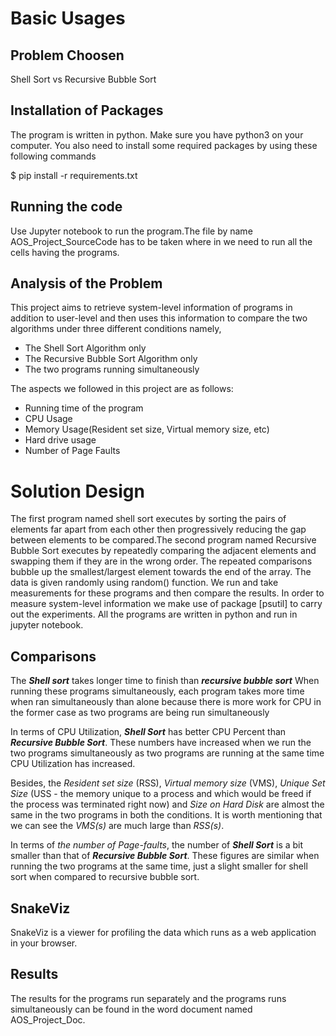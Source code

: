 
# Basic Usages

## Problem Choosen
Shell Sort vs Recursive Bubble Sort

## Installation of Packages
The program is written in python. Make sure you have python3 on your computer. You also need to install some required packages by using these following commands

$ pip install -r requirements.txt

## Running the code
Use Jupyter notebook to run the program.The file by name AOS_Project_SourceCode has to be taken where in we need to run all the cells having the programs.

## Analysis of the Problem
This project aims to retrieve system-level information of programs in addition to user-level and then uses this information to compare the two algorithms under three different conditions namely,
- The Shell Sort Algorithm only
- The Recursive Bubble Sort Algorithm only
- The two programs running simultaneously

The aspects we followed in this project are as follows:
- Running time of the program
- CPU Usage
- Memory Usage(Resident set size, Virtual memory size, etc)
- Hard drive usage
- Number of Page Faults

# Solution Design 
The first program named shell sort executes by sorting the pairs of elements far apart from each other then progressively reducing the gap between elements to be compared.The second program named Recursive Bubble Sort executes by repeatedly comparing the adjacent elements and swapping them if they are in the wrong order. The repeated comparisons bubble up the smallest/largest element towards the end of the array. The data is given randomly using random() function. We run and take measurements for these programs and then compare the results. In order to measure system-level information we make use of package [psutil] to carry out the experiments. All the programs are written in python and run in jupyter notebook.


## Comparisons
The ***Shell sort*** takes longer time to finish than ***recursive bubble sort*** When running these programs simultaneously, each program takes more time when ran simultaneously than alone because there is more work for CPU in the former case as two programs are being run simultaneously

In terms of CPU Utilization, ***Shell Sort*** has better CPU Percent than ***Recursive Bubble Sort***. These numbers have increased when we run the two programs simultaneously as two programs are running at the same time CPU Utilization has increased.

Besides, the *Resident set size* (RSS), *Virtual memory size* (VMS),  *Unique Set Size* (USS - the memory unique to a process and which would be freed if the process was terminated right now) and *Size on Hard Disk* are almost the same in the two programs in both the conditions. It is worth mentioning that we can see the *VMS(s)* are much large than *RSS(s)*.

In terms of *the number of Page-faults*, the number of ***Shell Sort*** is a bit smaller than that of ***Recursive Bubble Sort***. These figures are similar when running the two programs at the same time, just a slight smaller for shell sort when compared to recursive bubble sort.

## SnakeViz
SnakeViz is a viewer for profiling the data which runs as a web application in your browser.


## Results
The results for the programs run separately and the programs runs simultaneously can be found in the word document named AOS_Project_Doc.
